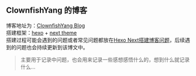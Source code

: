 ## ClownfishYang 的博客
博客地址为：[ClownfishYang Blog](https://clownfishyang.github.io/)  
搭建框架：[hexo](https://hexo.io/) + [next theme](https://github.com/next-theme/hexo-theme-next)  
搭建过程可能会遇到的问题或者常见问题都放在[Hexo Next搭建博客问题](https://clownfishyang.github.io/2020/11/03/Hexo%20Next%E6%90%AD%E5%BB%BA%E5%8D%9A%E5%AE%A2%E9%97%AE%E9%A2%98/#more)，后续遇到的问题也会持续更新到该博文中。  

> 主要用于记录中问题，也会用来记录一些感想感悟什么的，想到什么就记录什么...